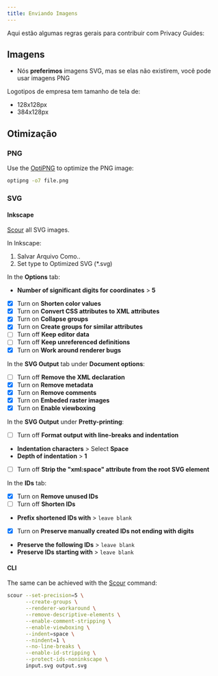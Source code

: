 ```yaml
---
title: Enviando Imagens
---
```


Aqui estão algumas regras gerais para contribuir com Privacy Guides:

## Imagens

- Nós **preferimos** imagens SVG, mas se elas não existirem, você pode usar imagens PNG

Logotipos de empresa tem tamanho de tela de:

- 128x128px
- 384x128px

## Otimização

### PNG

Use the [OptiPNG](https://sourceforge.net/projects/optipng) to optimize the PNG image:

```bash
optipng -o7 file.png
```

### SVG

#### Inkscape

[Scour](https://github.com/scour-project/scour) all SVG images.

In Inkscape:

1. Salvar Arquivo Como..
2. Set type to Optimized SVG (*.svg)

In the **Options** tab:

- **Number of significant digits for coordinates** > **5**
- [x] Turn on **Shorten color values**
- [x] Turn on **Convert CSS attributes to XML attributes**
- [x] Turn on **Collapse groups**
- [x] Turn on **Create groups for similar attributes**
- [ ] Turn off **Keep editor data**
- [ ] Turn off **Keep unreferenced definitions**
- [x] Turn on **Work around renderer bugs**

In the **SVG Output** tab under **Document options**:

- [ ] Turn off **Remove the XML declaration**
- [x] Turn on **Remove metadata**
- [x] Turn on **Remove comments**
- [x] Turn on **Embeded raster images**
- [x] Turn on **Enable viewboxing**

In the **SVG Output** under **Pretty-printing**:

- [ ] Turn off **Format output with line-breaks and indentation**
- **Indentation characters** > Select **Space**
- **Depth of indentation** > **1**
- [ ] Turn off **Strip the "xml:space" attribute from the root SVG element**

In the **IDs** tab:

- [x] Turn on **Remove unused IDs**
- [ ] Turn off **Shorten IDs**
- **Prefix shortened IDs with** > `leave blank`
- [x] Turn on **Preserve manually created IDs not ending with digits**
- **Preserve the following IDs** > `leave blank`
- **Preserve IDs starting with** > `leave blank`

#### CLI

The same can be achieved with the [Scour](https://github.com/scour-project/scour) command:

```bash
scour --set-precision=5 \
      --create-groups \
      --renderer-workaround \
      --remove-descriptive-elements \
      --enable-comment-stripping \
      --enable-viewboxing \
      --indent=space \
      --nindent=1 \
      --no-line-breaks \
      --enable-id-stripping \
      --protect-ids-noninkscape \
      input.svg output.svg
```
